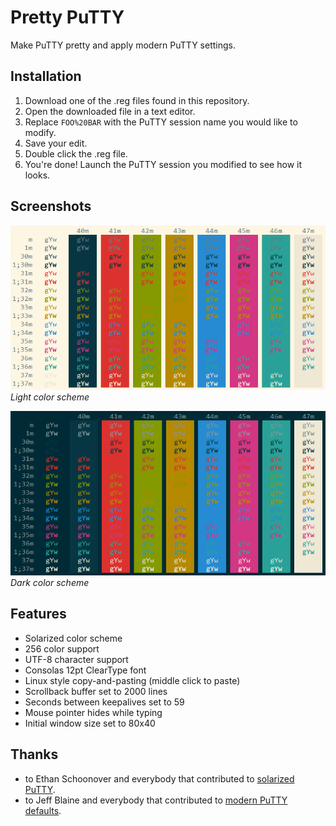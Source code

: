 # Pretty PuTTY
Make PuTTY pretty and apply modern PuTTY settings.

## Installation
1. Download one of the .reg files found in this repository.
1. Open the downloaded file in a text editor.
1. Replace `FOO%20BAR` with the PuTTY session name you would like to modify.
1. Save your edit.
1. Double click the .reg file.
1. You're done! Launch the PuTTY session you modified to see how it looks.

## Screenshots

![Solarized Light Color Scheme](/screenshot_light.png)
*Light color scheme*

![Solarized Dark Color Scheme](/screenshot_dark.png)
*Dark color scheme*

## Features
* Solarized color scheme
* 256 color support
* UTF-8 character support
* Consolas 12pt ClearType font
* Linux style copy-and-pasting (middle click to paste)
* Scrollback buffer set to 2000 lines
* Seconds between keepalives set to 59
* Mouse pointer hides while typing
* Initial window size set to 80x40

## Thanks
* to Ethan Schoonover and everybody that contributed to [solarized PuTTY](https://github.com/altercation/solarized/tree/master/putty-colors-solarized).
* to Jeff Blaine and everybody that contributed to [modern PuTTY defaults](https://github.com/jblaine/solarized-and-modern-putty).
